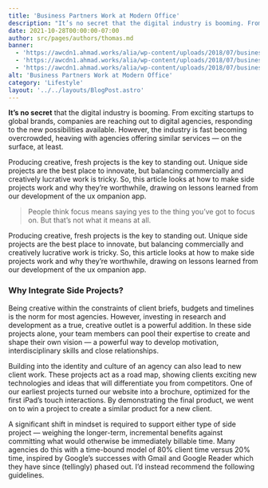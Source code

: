 ```yaml
---
title: 'Business Partners Work at Modern Office'
description: "It’s no secret that the digital industry is booming. From exciting startups to global brands, companies are reaching out to digital agencies, responding to the new possibilities available. However, the industry is fast becoming overcrowded, heaving with agencies offering similar services …"
date: 2021-10-28T00:00:00-07:00
author: src/pages/authors/thomas.md
banner:
  - 'https://awcdn1.ahmad.works/alia/wp-content/uploads/2018/07/business4-people-in-the-office-consulting-a-PJNJUKK.jpg'
  - 'https://awcdn1.ahmad.works/alia/wp-content/uploads/2018/07/business4-people-in-the-office-consulting-a-PJNJUKK.jpg'
  - 'https://awcdn1.ahmad.works/alia/wp-content/uploads/2018/07/business4-people-in-the-office-consulting-a-PJNJUKK.jpg'
alt: 'Business Partners Work at Modern Office'
category: 'Lifestyle'
layout: '../../layouts/BlogPost.astro'
---
```


**It’s no secret** that the digital industry is booming. From exciting startups to global brands, companies are reaching out to digital agencies, responding to the new possibilities available. However, the industry is fast becoming overcrowded, heaving with agencies offering similar services — on the surface, at least.

Producing creative, fresh projects is the key to standing out. Unique side projects are the best place to innovate, but balancing commercially and creatively lucrative work is tricky. So, this article looks at how to make side projects work and why they’re worthwhile, drawing on lessons learned from our development of the ux ompanion app.

> People think focus means saying yes to the thing you’ve got to focus on. But that’s not what it means at all.

Producing creative, fresh projects is the key to standing out. Unique side projects are the best place to innovate, but balancing commercially and creatively lucrative work is tricky. So, this article looks at how to make side projects work and why they’re worthwhile, drawing on lessons learned from our development of the ux ompanion app.

### Why Integrate Side Projects?

Being creative within the constraints of client briefs, budgets and timelines is the norm for most agencies. However, investing in research and development as a true, creative outlet is a powerful addition. In these side projects alone, your team members can pool their expertise to create and shape their own vision — a powerful way to develop motivation, interdisciplinary skills and close relationships.

Building into the identity and culture of an agency can also lead to new client work. These projects act as a road map, showing clients exciting new technologies and ideas that will differentiate you from competitors. One of our earliest projects turned our website into a brochure, optimized for the first iPad’s touch interactions. By demonstrating the final product, we went on to win a project to create a similar product for a new client.

A significant shift in mindset is required to support either type of side project — weighing the longer-term, incremental benefits against committing what would otherwise be immediately billable time. Many agencies do this with a time-bound model of 80% client time versus 20% time, inspired by Google’s successes with Gmail and Google Reader which they have since (tellingly) phased out. I’d instead recommend the following guidelines.
